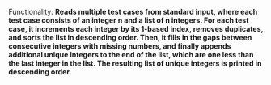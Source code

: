 Functionality: **Reads multiple test cases from standard input, where each test case consists of an integer n and a list of n integers. For each test case, it increments each integer by its 1-based index, removes duplicates, and sorts the list in descending order. Then, it fills in the gaps between consecutive integers with missing numbers, and finally appends additional unique integers to the end of the list, which are one less than the last integer in the list. The resulting list of unique integers is printed in descending order.**
